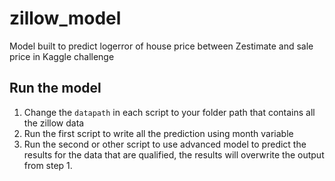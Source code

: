 # zillow_model
Model built to predict logerror of house price between Zestimate and sale price in Kaggle challenge

## Run the model
1. Change the `datapath` in each script to your folder path that contains all the zillow data
2. Run the first script to write all the prediction using month variable
3. Run the second or other script to use advanced model to predict the results for the data that are qualified, the results will overwrite the output from step 1.
